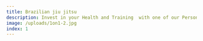```yaml
---
title: Brazilian jiu jitsu
description: Invest in your Health and Training  with one of our Personal Training Packages.
image: /uploads/1on1-2.jpg
index: 1
---
```

